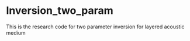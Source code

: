 # Inversion_two_param
This is the research code for two parameter inversion for layered acoustic medium
